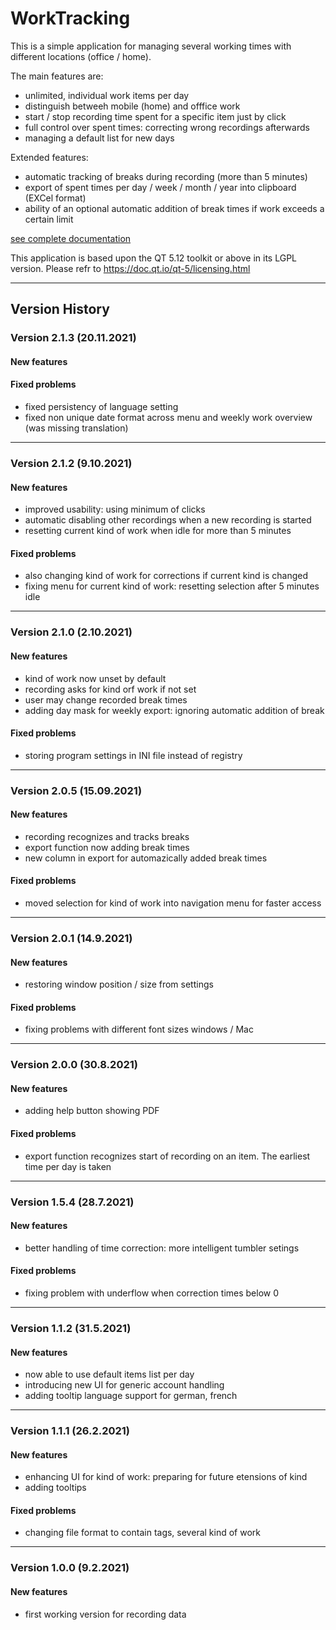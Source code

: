 # WorkTracking

This is a simple application for managing several working times with different locations (office / home).

The main features are:

- unlimited, individual work items per day
- distinguish betweeh mobile (home) and offfice work
- start / stop recording time spent for a specific item just by click
- full control over spent times: correcting wrong recordings afterwards
- managing a default list for new days

Extended features:

- automatic tracking of breaks during recording (more than 5 minutes)
- export of spent times per day / week / month / year into clipboard (EXCel format)
- ability of an optional automatic addition of break times if work exceeds a certain limit


[see complete documentation][1]

This application is based upon the QT 5.12 toolkit or above in its LGPL version.
Please refr to https://doc.qt.io/qt-5/licensing.html

--------------------------------------------

## Version History

### Version 2.1.3 (20.11.2021)

#### New features

#### Fixed problems
- fixed persistency of language setting
- fixed non unique date format across menu and weekly work overview (was missing translation)


-------------------------
### Version 2.1.2 (9.10.2021)

#### New features
+ improved usability: using minimum of clicks
+ automatic disabling other recordings when a new recording is started
+ resetting current kind of work when idle for more than 5 minutes

#### Fixed problems
- also changing kind of work for corrections if current kind is changed
- fixing menu for current kind of work: resetting selection after 5 minutes idle


-------------------------
### Version 2.1.0 (2.10.2021)

#### New features
+ kind of work now unset by default
+ recording asks for kind orf work if not set
+ user may change recorded break times
+ adding day mask for weekly export: ignoring automatic addition of break

#### Fixed problems
- storing program settings in INI file instead of registry


-------------------------
### Version 2.0.5 (15.09.2021)

#### New features
+ recording recognizes and tracks breaks
+ export function now adding break times
+ new column in export for automazically added break times

#### Fixed problems
- moved selection for kind of work into navigation menu for faster access


-------------------------
### Version 2.0.1 (14.9.2021)

#### New features
+ restoring window position / size from settings

#### Fixed problems
- fixing problems with different font sizes windows / Mac


-------------------------
### Version 2.0.0 (30.8.2021)

#### New features
+ adding help button showing PDF

#### Fixed problems
- export function recognizes start of recording on an item. The earliest time per day is taken


-------------------------
### Version 1.5.4 (28.7.2021)

#### New features
+ better handling of time correction: more intelligent tumbler setings

#### Fixed problems
- fixing problem with underflow when correction times below 0


-------------------------
### Version 1.1.2 (31.5.2021)

#### New features
+ now able to use default items list per day
+ introducing new UI for generic account handling
+ adding tooltip language support for german, french


-------------------------
### Version 1.1.1 (26.2.2021)

#### New features
- enhancing UI for kind of work: preparing for future etensions of kind
- adding tooltips

#### Fixed problems
- changing file format to contain tags, several kind of work


-------------------------
### Version 1.0.0 (9.2.2021)

#### New features
+ first working version for recording data


  [1]: ressources/workTracking.pdf
